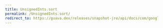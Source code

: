 ```yaml
---
title: UnsignedInts.sort
permalink: /UnsignedInts.sort/
redirect_to: https://guava.dev/releases/snapshot-jre/api/docs/com/google/common/primitives/UnsignedInts.html#sort-int:A-
---
```

